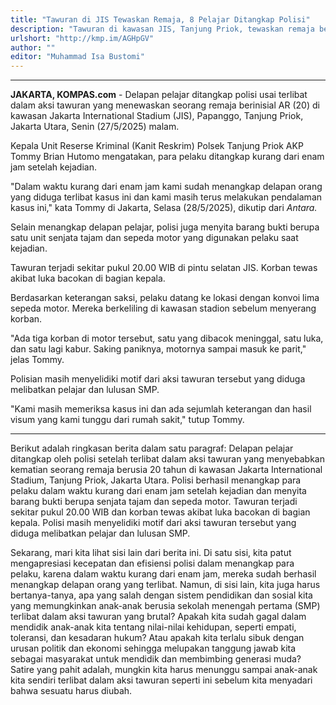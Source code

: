 ```yaml
---
title: "Tawuran di JIS Tewaskan Remaja, 8 Pelajar Ditangkap Polisi"
description: "Tawuran di kawasan JIS, Tanjung Priok, tewaskan remaja berusia 20 tahun. Polisi tangkap 8 pelajar dan sita senjata tajam serta sepeda motor."
urlshort: "http://kmp.im/AGHpGV"
author: ""
editor: "Muhammad Isa Bustomi"
---
```


---

**JAKARTA, KOMPAS.com** - Delapan pelajar ditangkap polisi usai terlibat dalam aksi tawuran yang menewaskan seorang remaja berinisial AR (20) di kawasan Jakarta International Stadium (JIS), Papanggo, Tanjung Priok, Jakarta Utara, Senin (27/5/2025) malam.

Kepala Unit Reserse Kriminal (Kanit Reskrim) Polsek Tanjung Priok AKP Tommy Brian Hutomo mengatakan, para pelaku ditangkap kurang dari enam jam setelah kejadian.

"Dalam waktu kurang dari enam jam kami sudah menangkap delapan orang yang diduga terlibat kasus ini dan kami masih terus melakukan pendalaman kasus ini," kata Tommy di Jakarta, Selasa (28/5/2025), dikutip dari *Antara.*

Selain menangkap delapan pelajar, polisi juga menyita barang bukti berupa satu unit senjata tajam dan sepeda motor yang digunakan pelaku saat kejadian.

Tawuran terjadi sekitar pukul 20.00 WIB di pintu selatan JIS. Korban tewas akibat luka bacokan di bagian kepala.

Berdasarkan keterangan saksi, pelaku datang ke lokasi dengan konvoi lima sepeda motor. Mereka berkeliling di kawasan stadion sebelum menyerang korban.

"Ada tiga korban di motor tersebut, satu yang dibacok meninggal, satu luka, dan satu lagi kabur. Saking paniknya, motornya sampai masuk ke parit," jelas Tommy.

Polisian masih menyelidiki motif dari aksi tawuran tersebut yang diduga melibatkan pelajar dan lulusan SMP.

\"Kami masih memeriksa kasus ini dan ada sejumlah keterangan dan hasil visum yang kami tunggu dari rumah sakit,\" tutup Tommy.

---
Berikut adalah ringkasan berita dalam satu paragraf: Delapan pelajar ditangkap oleh polisi setelah terlibat dalam aksi tawuran yang menyebabkan kematian seorang remaja berusia 20 tahun di kawasan Jakarta International Stadium, Tanjung Priok, Jakarta Utara. Polisi berhasil menangkap para pelaku dalam waktu kurang dari enam jam setelah kejadian dan menyita barang bukti berupa senjata tajam dan sepeda motor. Tawuran terjadi sekitar pukul 20.00 WIB dan korban tewas akibat luka bacokan di bagian kepala. Polisi masih menyelidiki motif dari aksi tawuran tersebut yang diduga melibatkan pelajar dan lulusan SMP.

Sekarang, mari kita lihat sisi lain dari berita ini. Di satu sisi, kita patut mengapresiasi kecepatan dan efisiensi polisi dalam menangkap para pelaku, karena dalam waktu kurang dari enam jam, mereka sudah berhasil menangkap delapan orang yang terlibat. Namun, di sisi lain, kita juga harus bertanya-tanya, apa yang salah dengan sistem pendidikan dan sosial kita yang memungkinkan anak-anak berusia sekolah menengah pertama (SMP) terlibat dalam aksi tawuran yang brutal? Apakah kita sudah gagal dalam mendidik anak-anak kita tentang nilai-nilai kehidupan, seperti empati, toleransi, dan kesadaran hukum? Atau apakah kita terlalu sibuk dengan urusan politik dan ekonomi sehingga melupakan tanggung jawab kita sebagai masyarakat untuk mendidik dan membimbing generasi muda? Satire yang pahit adalah, mungkin kita harus menunggu sampai anak-anak kita sendiri terlibat dalam aksi tawuran seperti ini sebelum kita menyadari bahwa sesuatu harus diubah.
